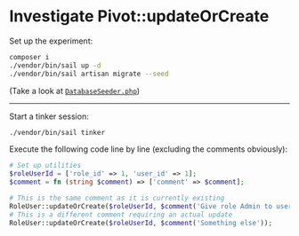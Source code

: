 # Investigate Pivot::updateOrCreate

Set up the experiment:
```sh
composer i
./vendor/bin/sail up -d
./vendor/bin/sail artisan migrate --seed
```
(Take a look at [`DatabaseSeeder.php`](database/seeders/DatabaseSeeder.php))

---

Start a tinker session:
```sh
./vendor/bin/sail tinker
```

Execute the following code line by line (excluding the comments obviously):
```php
# Set up utilities
$roleUserId = ['role_id' => 1, 'user_id' => 1];
$comment = fn (string $comment) => ['comment' => $comment];

# This is the same comment as it is currently existing
RoleUser::updateOrCreate($roleUserId, $comment('Give role Admin to user User'));
# This is a different comment requiring an actual update
RoleUser::updateOrCreate($roleUserId, $comment('Something else'));
```
